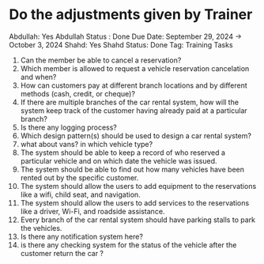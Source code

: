 # Do the adjustments given by Trainer

Abdullah: Yes
Abdullah Status : Done
Due Date: September 29, 2024 → October 3, 2024
Shahd: Yes
Shahd Status: Done
Tag: Training Tasks

1. Can the member be able to cancel a reservation?
2. Which member is allowed to request a vehicle reservation cancelation and when?
3. How can customers pay at different branch locations and by different methods (cash, credit, or cheque)?
4. If there are multiple branches of the car rental system, how will the system keep track of the customer having already paid at a particular branch?
5. Is there any logging process?
6. Which design pattern(s) should be used to design a car rental system?
7. what about vans? in which vehicle type?
8. The system should be able to keep a record of who reserved a particular vehicle and on which date the vehicle was issued.
9. The system should be able to find out how many vehicles have been rented out by the specific customer.
10. The system should allow the users to add equipment to the reservations like a wifi, child seat, and navigation.
11. The system should allow the users to add services to the reservations like a driver, Wi-Fi, and roadside assistance.
12. Every branch of the car rental system should have parking stalls to park the vehicles.
13. Is there any notification system here?
14. is there any checking system for the status of the vehicle after the customer return the car ?